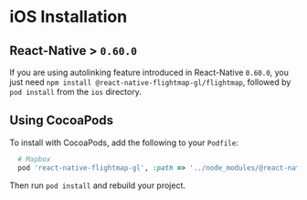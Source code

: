 # iOS Installation

## React-Native > `0.60.0`

If you are using autolinking feature introduced in React-Native `0.60.0`, you just need `npm install @react-native-flightmap-gl/flightmap`, followed by `pod install` from the `ios` directory.

## Using CocoaPods

To install with CocoaPods, add the following to your `Podfile`:

```ruby
  # Mapbox
  pod 'react-native-flightmap-gl', :path => '../node_modules/@react-native-flightmap-gl/flightmap'

```

Then run `pod install` and rebuild your project.


